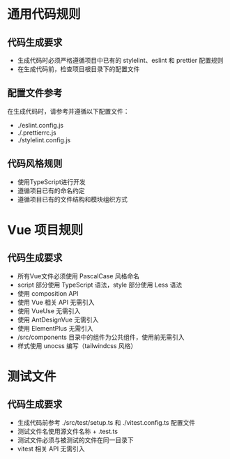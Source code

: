 # 通用代码规则

## 代码生成要求
- 生成代码时必须严格遵循项目中已有的 stylelint、eslint 和 prettier 配置规则
- 在生成代码前，检查项目根目录下的配置文件

## 配置文件参考
在生成代码时，请参考并遵循以下配置文件：
- ./eslint.config.js
- ./.prettierrc.js
- ./stylelint.config.js

## 代码风格规则
- 使用TypeScript进行开发
- 遵循项目已有的命名约定
- 遵循项目已有的文件结构和模块组织方式

# Vue 项目规则

## 代码生成要求
- 所有Vue文件必须使用 PascalCase 风格命名
- script 部分使用 TypeScript 语法，style 部分使用 Less 语法
- 使用 composition API
- 使用 Vue 相关 API 无需引入
- 使用 VueUse 无需引入
- 使用 AntDesignVue 无需引入
- 使用 ElementPlus 无需引入
- /src/components 目录中的组件为公共组件，使用前无需引入
- 样式使用 unocss 编写（tailwindcss 风格）

# 测试文件

## 代码生成要求
- 生成代码前参考 ./src/test/setup.ts 和 ./vitest.config.ts 配置文件
- 测试文件名使用源文件名称 + .test.ts
- 测试文件必须与被测试的文件在同一目录下
- vitest 相关 API 无需引入
